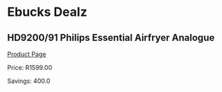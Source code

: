 
# Ebucks Dealz
## HD9200/91 Philips Essential Airfryer Analogue
[Product Page](https://www.ebucks.com/web/shop/productSelected.do?prodId=1165767367&catId=1157659933)

Price: R1599.00

Savings: 400.0


	
